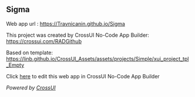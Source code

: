 ## Sigma
Web app url : https://Travnicanin.github.io/Sigma

This project was created by CrossUI No-Code App Builder: https://crossui.com/RADGithub

Based on template: https://linb.github.io/CrossUI_Assets/assets/projects/Simple/xui_project_tpl_Empty

Click [here](https://crossui.com/RADGithub/#!from=github&owner=Travnicanin&repo=Sigma) to edit this web app in CrossUI No-Code App Builder

<i>Powered by [CrossUI](https://crossui.com)</i>
